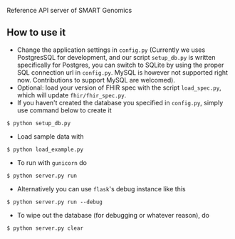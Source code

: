Reference API server of SMART Genomics

## How to use it
* Change the application settings in `config.py` 
(Currently we uses PostgresSQL for development, and our script `setup_db.py` is written specifically for Postgres, you can switch to SQLite by using the proper SQL connection url in `config.py`. MySQL is however not supported right now. Contributions to support MySQL are welcomed).
* Optional: load your version of FHIR spec with the script `load_spec.py`, which will update `fhir/fhir_spec.py`.
* If you haven't created the database you specified in `config.py`, simply use command below to create it
```
$ python setup_db.py
``` 
* Load sample data with
```
$ python load_example.py
```
* To run with `gunicorn` do
```
$ python server.py run
```
* Alternatively you can use `flask`'s debug instance like this
```
$ python server.py run --debug
```
* To wipe out the database (for debugging or whatever reason), do
```
$ python server.py clear
```
